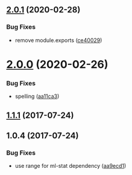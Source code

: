 ## [2.0.1](https://github.com/mljs/savitzky-golay-generalized/compare/v2.0.0...v2.0.1) (2020-02-28)


### Bug Fixes

* remove module.exports ([ce40029](https://github.com/mljs/savitzky-golay-generalized/commit/ce40029d20786fa8b7cb0a21cafb7b6f950325b3))



# [2.0.0](https://github.com/mljs/savitzky-golay-generalized/compare/v1.1.1...v2.0.0) (2020-02-26)


### Bug Fixes

* spelling ([aa11ca3](https://github.com/mljs/savitzky-golay-generalized/commit/aa11ca304fc307619b1e7f3cb978e68ea4caa9a5))



<a name="1.1.1"></a>
## [1.1.1](https://github.com/mljs/savitzky-golay-generalized/compare/v1.0.4...v1.1.1) (2017-07-24)



<a name="1.0.4"></a>
## 1.0.4 (2017-07-24)


### Bug Fixes

* use range for ml-stat dependency ([aa9ecd1](https://github.com/mljs/savitzky-golay-generalized/commit/aa9ecd1))



